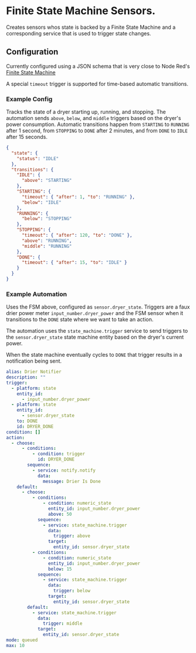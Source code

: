 # Finite State Machine Sensors.

Creates sensors whos state is backed by a Finite State Machine and a corresponding service that is
used to trigger state changes.

## Configuration

Currently configured using a JSON schema that is very close to Node Red's
[Finite State Machine](https://flows.nodered.org/node/node-red-contrib-finite-statemachine)

A special `timeout` trigger is supported for time-based automatic transitions.

### Example Config

Tracks the state of a dryer starting up, running, and stopping. The automation sends `above`,
`below`, and `middle` triggers based on the dryer's power consumption. Automatic transitions
happen from `STARTING` to `RUNNING` after 1 second, from `STOPPING` to `DONE` after 2 minutes, and
from `DONE` to `IDLE` after 15 seconds.

```json
{
  "state": {
    "status": "IDLE"
  },
  "transitions": {
    "IDLE": {
      "above": "STARTING"
    },
    "STARTING": {
      "timeout": { "after": 1, "to": "RUNNING" },
      "below": "IDLE"
    },
    "RUNNING": {
      "below": "STOPPING"
    },
    "STOPPING": {
      "timeout": { "after": 120, "to": "DONE" },
      "above": "RUNNING",
      "middle": "RUNNING"
    },
    "DONE": {
      "timeout": { "after": 15, "to": "IDLE" }
    }
  }
}
```

### Example Automation

Uses the FSM above, configured as `sensor.dryer_state`. Triggers are a faux drier power meter
`input_number.dryer_power` and the FSM sensor when it transitions to the `DONE` state where
we want to take an action.

The automation uses the `state_machine.trigger` service to send triggers to the `sensor.dryer_state`
state machine entity based on the dryer's current power.

When the state machine eventually cycles to `DONE` that trigger results in a notification being sent.

```yaml
alias: Drier Notifier
description: ""
trigger:
  - platform: state
    entity_id:
      - input_number.dryer_power
  - platform: state
    entity_id:
      - sensor.dryer_state
    to: DONE
    id: DRYER_DONE
condition: []
action:
  - choose:
      - conditions:
          - condition: trigger
            id: DRYER_DONE
        sequence:
          - service: notify.notify
            data:
              message: Drier Is Done
    default:
      - choose:
          - conditions:
              - condition: numeric_state
                entity_id: input_number.dryer_power
                above: 50
            sequence:
              - service: state_machine.trigger
                data:
                  trigger: above
                target:
                  entity_id: sensor.dryer_state
          - conditions:
              - condition: numeric_state
                entity_id: input_number.dryer_power
                below: 15
            sequence:
              - service: state_machine.trigger
                data:
                  trigger: below
                target:
                  entity_id: sensor.dryer_state
        default:
          - service: state_machine.trigger
            data:
              trigger: middle
            target:
              entity_id: sensor.dryer_state
mode: queued
max: 10
```